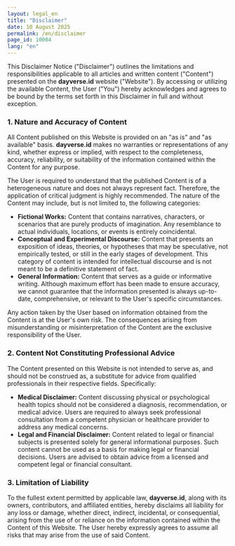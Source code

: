 ```yaml
---
layout: legal_en
title: "Disclaimer"
date: 10 August 2025
permalink: /en/disclaimer
page_id: 10004
lang: "en"
---
```


This Disclaimer Notice ("Disclaimer") outlines the limitations and responsibilities applicable to all articles and written content ("Content") presented on the **dayverse.id** website ("Website"). By accessing or utilizing the available Content, the User ("You") hereby acknowledges and agrees to be bound by the terms set forth in this Disclaimer in full and without exception.

### **1\. Nature and Accuracy of Content**

All Content published on this Website is provided on an "as is" and "as available" basis. **dayverse.id** makes no warranties or representations of any kind, whether express or implied, with respect to the completeness, accuracy, reliability, or suitability of the information contained within the Content for any purpose.

The User is required to understand that the published Content is of a heterogeneous nature and does not always represent fact. Therefore, the application of critical judgment is highly recommended. The nature of the Content may include, but is not limited to, the following categories:

* **Fictional Works:** Content that contains narratives, characters, or scenarios that are purely products of imagination. Any resemblance to actual individuals, locations, or events is entirely coincidental.  
* **Conceptual and Experimental Discourse:** Content that presents an exposition of ideas, theories, or hypotheses that may be speculative, not empirically tested, or still in the early stages of development. This category of content is intended for intellectual discourse and is not meant to be a definitive statement of fact.  
* **General Information:** Content that serves as a guide or informative writing. Although maximum effort has been made to ensure accuracy, we cannot guarantee that the information presented is always up-to-date, comprehensive, or relevant to the User's specific circumstances.

Any action taken by the User based on information obtained from the Content is at the User's own risk. The consequences arising from misunderstanding or misinterpretation of the Content are the exclusive responsibility of the User.

### **2\. Content Not Constituting Professional Advice**

The Content presented on this Website is not intended to serve as, and should not be construed as, a substitute for advice from qualified professionals in their respective fields. Specifically:

* **Medical Disclaimer:** Content discussing physical or psychological health topics should not be considered a diagnosis, recommendation, or medical advice. Users are required to always seek professional consultation from a competent physician or healthcare provider to address any medical concerns.  
* **Legal and Financial Disclaimer:** Content related to legal or financial subjects is presented solely for general informational purposes. Such content cannot be used as a basis for making legal or financial decisions. Users are advised to obtain advice from a licensed and competent legal or financial consultant.

### **3\. Limitation of Liability**

To the fullest extent permitted by applicable law, **dayverse.id**, along with its owners, contributors, and affiliated entities, hereby disclaims all liability for any loss or damage, whether direct, indirect, incidental, or consequential, arising from the use of or reliance on the information contained within the Content of this Website. The User hereby expressly agrees to assume all risks that may arise from the use of said Content.